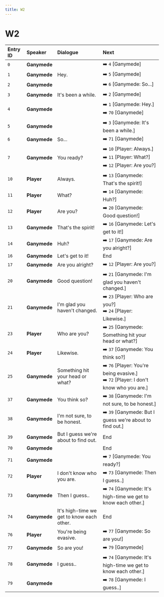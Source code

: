 ```yaml
---
title: W2
---
```


# W2


| Entry ID | Speaker | Dialogue | Next |
| :------- | :------ | :------- | :------------ |
| `0` | **Ganymede** |  | ➡️ `4` \[Ganymede\] |
| `1` | **Ganymede** | Hey\. | ➡️ `5` \[Ganymede\] |
| `2` | **Ganymede** |  | ➡️ `6` \[Ganymede: So\.\.\.\] |
| `3` | **Ganymede** | It's been a while\. | ➡️ `2` \[Ganymede\] |
| `4` | **Ganymede** |  | ➡️ `1` \[Ganymede: Hey\.\]<br>➡️ `70` \[Ganymede\] |
| `5` | **Ganymede** |  | ➡️ `3` \[Ganymede: It's been a while\.\] |
| `6` | **Ganymede** | So\.\.\. | ➡️ `71` \[Ganymede\] |
| `7` | **Ganymede** | You ready? | ➡️ `10` \[Player: Always\.\]<br>➡️ `11` \[Player: What?\]<br>➡️ `12` \[Player: Are you?\] |
| `10` | **Player** | Always\. | ➡️ `13` \[Ganymede: That's the spirit\!\] |
| `11` | **Player** | What? | ➡️ `14` \[Ganymede: Huh?\] |
| `12` | **Player** | Are you? | ➡️ `20` \[Ganymede: Good question\!\] |
| `13` | **Ganymede** | That's the spirit\! | ➡️ `16` \[Ganymede: Let's get to it\!\] |
| `14` | **Ganymede** | Huh? | ➡️ `17` \[Ganymede: Are you alright?\] |
| `16` | **Ganymede** | Let's get to it\! | End |
| `17` | **Ganymede** | Are you alright? | ➡️ `12` \[Player: Are you?\] |
| `20` | **Ganymede** | Good question\! | ➡️ `21` \[Ganymede: I'm glad you haven't changed\.\] |
| `21` | **Ganymede** | I'm glad you haven't changed\. | ➡️ `23` \[Player: Who are you?\]<br>➡️ `24` \[Player: Likewise\.\] |
| `23` | **Player** | Who are you? | ➡️ `25` \[Ganymede: Something hit your head or what?\] |
| `24` | **Player** | Likewise\. | ➡️ `37` \[Ganymede: You think so?\] |
| `25` | **Ganymede** | Something hit your head or what? | ➡️ `76` \[Player: You're being evasive\.\]<br>➡️ `72` \[Player: I don't know who you are\.\] |
| `37` | **Ganymede** | You think so? | ➡️ `38` \[Ganymede: I'm not sure, to be honest\.\] |
| `38` | **Ganymede** | I'm not sure, to be honest\. | ➡️ `39` \[Ganymede: But I guess we're about to find out\.\] |
| `39` | **Ganymede** | But I guess we're about to find out\. | End |
| `70` | **Ganymede** |  | End |
| `71` | **Ganymede** |  | ➡️ `7` \[Ganymede: You ready?\] |
| `72` | **Player** | I don't know who you are\. | ➡️ `73` \[Ganymede: Then I guess\.\.\] |
| `73` | **Ganymede** | Then I guess\.\. | ➡️ `74` \[Ganymede: It's high\-time we get to know each other\.\] |
| `74` | **Ganymede** | It's high\-time we get to know each other\. | End |
| `76` | **Player** | You're being evasive\. | ➡️ `77` \[Ganymede: So are you\!\] |
| `77` | **Ganymede** | So are you\! | ➡️ `79` \[Ganymede\] |
| `78` | **Ganymede** | I guess\.\. | ➡️ `74` \[Ganymede: It's high\-time we get to know each other\.\] |
| `79` | **Ganymede** |  | ➡️ `78` \[Ganymede: I guess\.\.\] |
